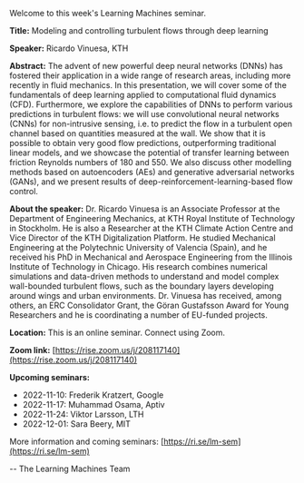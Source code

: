 Welcome to this week's Learning Machines seminar.

**Title:** Modeling and controlling turbulent flows through deep learning

**Speaker:** Ricardo Vinuesa, KTH

**Abstract:** The advent of new powerful deep neural networks (DNNs) has fostered their application in a wide range of research areas, including more recently in fluid mechanics. In this presentation, we will cover some of the fundamentals of deep learning applied to computational fluid dynamics (CFD). Furthermore, we explore the capabilities of DNNs to perform various predictions in turbulent flows: we will use convolutional neural networks (CNNs) for non-intrusive sensing, i.e. to predict the flow in a turbulent open channel based on quantities measured at the wall. We show that it is possible to obtain very good flow predictions, outperforming traditional linear models, and we showcase the potential of transfer learning between friction Reynolds numbers of 180 and 550. We also discuss other modelling methods based on autoencoders (AEs) and generative adversarial networks (GANs), and we present results of deep-reinforcement-learning-based flow control.

**About the speaker:** Dr. Ricardo Vinuesa is an Associate Professor at the Department of Engineering Mechanics, at KTH Royal Institute of Technology in Stockholm. He is also a Researcher at the KTH Climate Action Centre and Vice Director of the KTH Digitalization Platform. He studied Mechanical Engineering at the Polytechnic University of Valencia (Spain), and he received his PhD in Mechanical and Aerospace Engineering from the Illinois Institute of Technology in Chicago. His research combines numerical simulations and data-driven methods to understand and model complex wall-bounded turbulent flows, such as the boundary layers developing around wings and urban environments. Dr. Vinuesa has received, among others, an ERC Consolidator Grant, the Göran Gustafsson Award for Young Researchers and he is coordinating a number of EU-funded projects.

**Location:** This is an online seminar. Connect using Zoom.

**Zoom link:** [https://rise.zoom.us/j/208117140](https://rise.zoom.us/j/208117140)

**Upcoming seminars:**

* 2022-11-10: Frederik Kratzert, Google
* 2022-11-17: Muhammad Osama, Aptiv
* 2022-11-24: Viktor Larsson, LTH
* 2022-12-01: Sara Beery, MIT

More information and coming seminars: [https://ri.se/lm-sem](https://ri.se/lm-sem)

-- The Learning Machines Team

